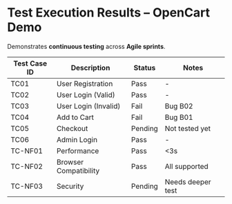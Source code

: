 # Test Execution Results – OpenCart Demo
 Demonstrates **continuous testing** across **Agile sprints**.  

| Test Case ID | Description | Status | Notes |
|--------------|-------------|--------|-------|
| TC01 | User Registration | Pass | - |
| TC02 | User Login (Valid) | Pass | - |
| TC03 | User Login (Invalid) | Fail | Bug B02 |
| TC04 | Add to Cart | Fail | Bug B01 |
| TC05 | Checkout | Pending | Not tested yet |
| TC06 | Admin Login | Pass | - |
| TC-NF01 | Performance | Pass | <3s |
| TC-NF02 | Browser Compatibility | Pass | All supported |
| TC-NF03 | Security | Pending | Needs deeper test |
